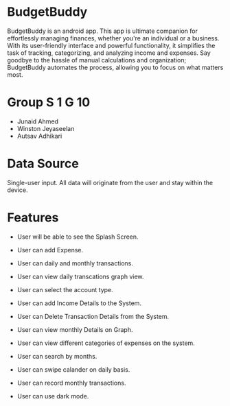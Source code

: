 # BudgetBuddy
BudgetBuddy is an android app. This app is ultimate companion for effortlessly managing finances, whether you're an individual or a business. With its user-friendly interface and powerful functionality, it simplifies the task of tracking, categorizing, and analyzing income and expenses. Say goodbye to the hassle of manual calculations and organization; BudgetBuddy automates the process, allowing you to focus on what matters most. 

# Group S 1 G 10
- Junaid Ahmed
- Winston Jeyaseelan
- Autsav Adhikari

# Data Source
Single-user input. All data will originate from the user and stay within the device.

# Features
- User will be able to see the Splash Screen.
- User can add Expense.
- User can daily and monthly transactions.
- User can view daily transcations graph view.
- User can select the account type.

- User can add Income Details to the System.
- User can Delete Transaction Details from the System.
- User can view monthly Details on Graph.
- User can view different categories of expenses on the system.

- User can search by months.
- User can swipe calander on daily basis.
- User can record monthly transactions.
- User can use dark mode.
